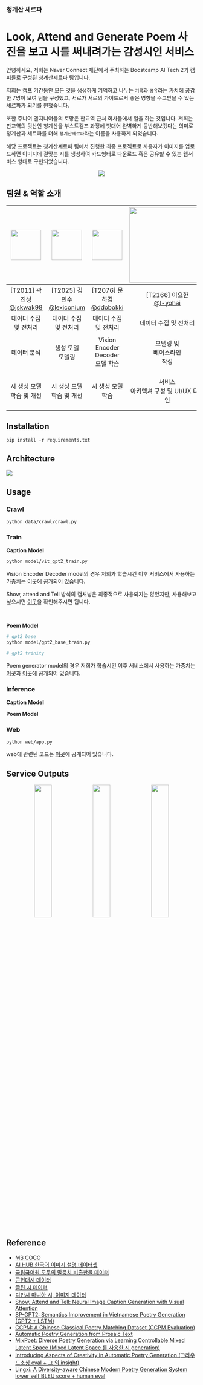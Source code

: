 ### 청계산 셰르파

# Look, Attend and Generate Poem 사진을 보고 시를 써내려가는 감성시인 서비스

안녕하세요, 저희는 Naver Connect 재단에서 주최하는 Boostcamp AI Tech 2기 캠퍼들로 구성된 청계산셰르파 팀입니다.

저희는 캠프 기간동안 모든 것을 생생하게 기억하고 나누는 `기록`과 `공유`라는 가치에 공감한 7명이 모여 팀을 구성했고, 서로가 서로의 가이드로서 좋은 영향을 주고받을 수 있는 셰르파가 되기를 원했습니다.

또한 주니어 엔지니어들의 로망은 판교역 근처 회사들에서 일을 하는 것입니다. 저희는 판교역의 뒷산인 청계산을 부스트캠프 과정에 빗대어 완벽하게 등반해보겠다는 의미로 청계산과 셰르파를 더해 `청계산셰르파`라는 이름을 사용하게 되었습니다.

해당 프로젝트는 청계산셰르파 팀에서 진행한 최종 프로젝트로 사용자가 이미지를 업로드하면 이미지에 걸맞는 시를 생성하여 카드형태로 다운로드 혹은 공유할 수 있는 웹서비스 형태로 구현되었습니다.

<p align="center">
  <img src="https://i.imgur.com/eN7R6to.gif)" />
</p>

## 팀원 & 역할 소개
|<img src="https://avatars.githubusercontent.com/u/47588410?v=4" width = 80>|<img src="https://avatars.githubusercontent.com/u/84180121?v=4" width=80>|<img src="https://i.imgur.com/0TZjPyB.png" width=80>|<img src="https://i.imgur.com/pH7lc7S.png" width=200>|<img src="https://i.imgur.com/ctCliqs.png" width=80>|<img src="https://i.imgur.com/5mNWwpx.png" width=80>|<img src="https://i.imgur.com/nDFsXev.png" width=80>|
| :--------: | :--------: | :--------: | :--------: | :--------: | :--------: | :--------: |
|[T2011] 곽진성<br>[@jskwak98](https://github.com/jskwak98)|[T2025] 김민수<br>[@lexiconium](https://github.com/lexiconium)|[T2076] 문하겸<br>[@ddobokki](https://github.com/ddobokki)|[T2166] 이요한<br> [@l-yohai](https://github.com/l-yohai)|[T2195] <br> 전준영<br> [@20180707jun](https://github.com/20180707jun)|[T2206] 정진원<br> [@godjw](https://github.com/godjw)|[T2210] 정희영<br> [@hyeong01](https://github.com/hyeong01)|
|데이터 수집 및 전처리|데이터 수집 <br>및 전처리|데이터 수집 및 전처리|데이터 수집 및 전처리|데이터 수집 <br> 및 전처리|데이터 수집 <br> 및 전처리|데이터 수집 및 전처리|
|데이터 분석|생성 모델 <br> 모델링|Vision Encoder Decoder <br> 모델 학습|모델링 및 <br>베이스라인<br> 작성|서비스 아키텍쳐 구성 및 모델 서빙|캡셔닝 모델 한국어 데이터에 대해 학습|데이터 분석|
|시 생성 모델 학습 및 개선|시 생성 모델 학습 및 개선|시 생성 모델 학습|서비스 <br>아키텍쳐 구성 및 UI/UX 디자인|웹사이트 및 API 설계, UI/UX 디자인|시 생성 모델 학습 및 개선|모델 <br>성능평가 <br>방법론 연구개발|


## Installation
```
pip install -r requirements.txt
```

## Architecture

![](https://i.imgur.com/5BkTjCf.png)


## Usage

### Crawl

```bash
python data/crawl/crawl.py
```

### Train

**Caption Model**
```bash
python model/vit_gpt2_train.py
```
Vision Encoder Decoder model의 경우 저희가 학습시킨 이후 서비스에서 사용하는 가중치는 [이곳](https://huggingface.co/ddobokki/vision-encoder-decoder-vit-gpt2-coco-ko)에 공개되어 있습니다.

Show, attend and Tell 방식의 캡셔닝은 최종적으로 사용되지는 않았지만, 사용해보고 싶으시면 [이곳](https://github.com/boostcampaitech2/final-project-level3-nlp-08/tree/dev/merge/show_attend_and_tell)을 확인해주시면 됩니다.

<br>

**Poem Model**
```bash
# gpt2 base
python model/gpt2_base_train.py

# gpt2 trinity
```
Poem generator model의 경우 저희가 학습시킨 이후 서비스에서 사용하는 가중치는 [이곳](https://huggingface.co/ddobokki/gpt2_poem)과 [이곳](https://huggingface.co/CheonggyeMountain-Sherpa/kogpt-trinity-poem)에 공개되어 있습니다.

### Inference
**Caption Model**


**Poem Model**


### Web
```
python web/app.py
```
web에 관련된 코드는 [이곳](https://github.com/boostcampaitech2/final-project-level3-nlp-08/tree/dev/merge/web)에 공개되어 있습니다.

## Service Outputs

<p align="center">
    <img src="https://i.imgur.com/YxGpKKf.png" style="display: inline" width=30%>
    <img src="https://i.imgur.com/Yy2ryQv.jpg" style="display: inline" width=30%>
    <img src="https://i.imgur.com/PZBoL5C.png" style="display: inline" width="30%">
</p>

## Reference

- [MS COCO](https://cocodataset.org/#home)
- [AI HUB 한국어 이미지 설명 데이터셋](https://aihub.or.kr/opendata/keti-data/recognition-visual/KETI-01-003)
- [국립국어원 모두의 말뭉치 비출판물 데이터](https://corpus.korean.go.kr/)
- [근현대시 데이터](www.baedalmal.com/)
- [글틴 시 데이터](https://teen.munjang.or.kr/archives/category/write/poetry)
- [디카시 마니아 시, 이미지 데이터](https://cafe.daum.net/dicapoetry/1aSh)
- [Show, Attend and Tell: Neural Image Caption Generation with Visual Attention](https://arxiv.org/pdf/1502.03044.pdf)
- [SP-GPT2: Semantics Improvement in Vietnamese Poetry Generation (GPT2 + LSTM)](https://arxiv.org/abs/2110.15723)
- [CCPM: A Chinese Classical Poetry Matching Dataset (CCPM Evaluation)](https://arxiv.org/abs/2106.01979)
- [Automatic Poetry Generation from Prosaic Text](https://aclanthology.org/2020.acl-main.223.pdf)
- [MixPoet: Diverse Poetry Generation via Learning Controllable Mixed Latent Space (Mixed Latent Space 를 사용한 시 generation)](https://ojs.aaai.org/index.php/AAAI/article/view/6488)
- [Introducing Aspects of Creativity in Automatic Poetry Generation (크라우드소싱 eval + 그 외 insight)](https://arxiv.org/pdf/2002.02511.pdf)
- [Lingxi: A Diversity-aware Chinese Modern Poetry Generation System lower self BLEU score + human eval](https://arxiv.org/pdf/2108.12108.pdf)
